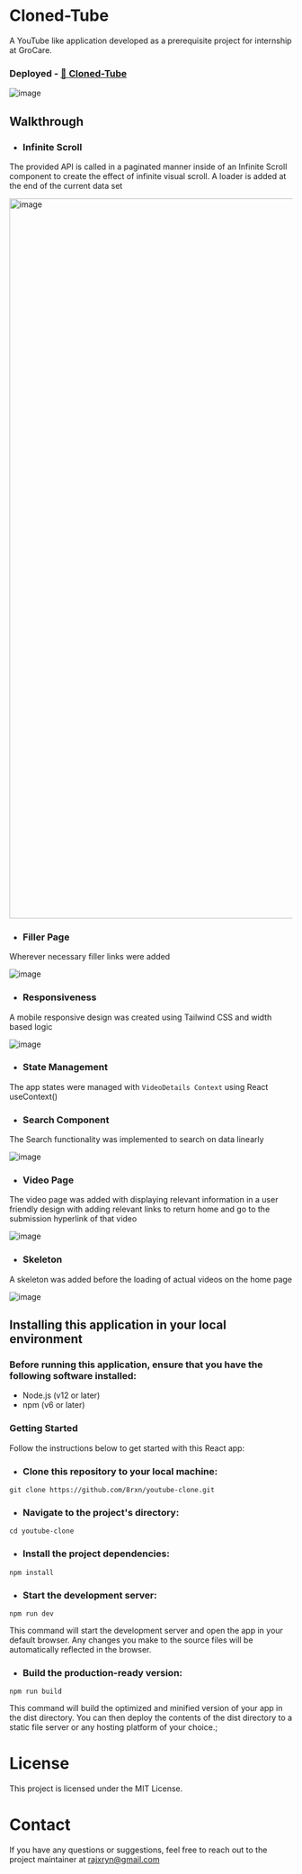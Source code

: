 # Cloned-Tube
 A YouTube like application developed as a prerequisite project for internship at GroCare.

### Deployed - [ 🔗 Cloned-Tube](https://youtube-clone-8rxn.vercel.app/)
![image](https://github.com/8rxn/youtube-clone/assets/75237697/693f496b-ef6d-4eca-8974-3e0c86270df5)


## Walkthrough
- ### Infinite Scroll
The provided API is called in a paginated manner inside of an Infinite Scroll component to create the effect of infinite visual scroll. A loader is added at the end of the current data set

<img width="1280" alt="image" src="https://github.com/8rxn/youtube-clone/assets/75237697/964cecd4-3614-49f4-a3a0-947cf493b9bc">


- ### Filler Page
Wherever necessary filler links were added

![image](https://github.com/8rxn/youtube-clone/assets/75237697/0d706486-fc01-43bb-86e1-2508b4c6a418)


- ### Responsiveness
A mobile responsive design was created using Tailwind CSS and width based logic

![image](https://github.com/8rxn/youtube-clone/assets/75237697/2b2e12e3-dc8c-4622-b538-08f09e10c9c9)


- ### State Management
The app states were managed with `VideoDetails Context` using React useContext()


- ### Search Component
The Search functionality was implemented to search on data linearly

![image](https://github.com/8rxn/youtube-clone/assets/75237697/00fe30d2-da41-43cd-8ced-4b67b84b76b6)


- ### Video Page
The video page was added with displaying relevant information in a user friendly design with adding relevant links to return home and go to the submission hyperlink of that video

![image](https://github.com/8rxn/youtube-clone/assets/75237697/6532be72-1323-4854-ae92-ee36e805a69f)


- ### Skeleton
A skeleton was added before the loading of actual videos on the home page 

![image](https://github.com/8rxn/youtube-clone/assets/75237697/ffa65e06-41ce-4f4e-aae5-1afd06a64591)


## Installing this application in your local environment

### Before running this application, ensure that you have the following software installed:

- Node.js (v12 or later)
- npm (v6 or later)

### Getting Started
Follow the instructions below to get started with this React app:

- ### Clone this repository to your local machine:
`git clone https://github.com/8rxn/youtube-clone.git`

- ### Navigate to the project's directory:
`cd youtube-clone`

- ### Install the project dependencies:
`npm install`

- ### Start the development server:
`npm run dev`

This command will start the development server and open the app in your default browser. Any changes you make to the source files will be automatically reflected in the browser.

- ### Build the production-ready version:
`npm run build`

This command will build the optimized and minified version of your app in the dist directory. You can then deploy the contents of the dist directory to a static file server or any hosting platform of your choice.;

# License
This project is licensed under the MIT License.

# Contact
If you have any questions or suggestions, feel free to reach out to the project maintainer at [rajxryn@gmail.com](mailto:rajxryn@gmail.com)

